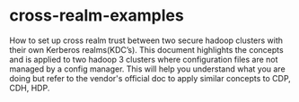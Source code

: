 # cross-realm-examples
How to set up cross realm trust between two secure hadoop clusters with their own Kerberos realms(KDC’s).  This document highlights the concepts and is applied to two hadoop 3 clusters where configuration files are not managed by a config manager. This will help you understand what you are doing but refer to the vendor's official doc to apply similar concepts to CDP, CDH, HDP.
